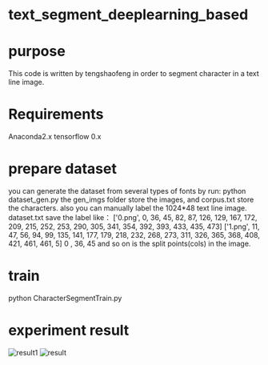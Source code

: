 # text_segment_deeplearning_based
# purpose  
This code is written by tengshaofeng in order to segment character in a text line image.  

# Requirements  
Anaconda2.x tensorflow 0.x 
# prepare dataset
you can generate the dataset from several types of fonts by run:
python dataset_gen.py
the gen_imgs folder store the images, and corpus.txt store the characters.
also you can manually label the 1024*48 text line image.
dataset.txt save the label like：
['0.png', 0, 36, 45, 82, 87, 126, 129, 167, 172, 209, 215, 252, 253, 290, 305, 341, 354, 392, 393, 433, 435, 473]
['1.png', 11, 47, 56, 94, 99, 135, 141, 177, 179, 218, 232, 268, 273, 311, 326, 365, 368, 408, 421, 461, 461, 5]
0 , 36, 45 and so on is the split points(cols) in the image.

# train  
python CharacterSegmentTrain.py

# experiment result

![result1](https://github.com/tengshaofeng/text_segment_deeplearning_based/blob/master/result/IFSK_CC%40%25S%60SCTD2YY%25PZ5B.jpg)
![result](https://github.com/tengshaofeng/text_segment_deeplearning_based/blob/master/result/微信图片_20170524142730.jpg)
